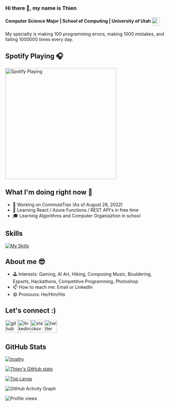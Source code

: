 ### Hi there 👋, my name is Thien

#### Computer Science Major | School of Computing | University of Utah [<img align="center" width="25" height="25" src="https://i.imgur.com/B9rxyHW.png">](https://www.cs.utah.edu/)

My specialty is making 100 programming errors, making 1000 mistakes, and failing 1000000 times every day.

## Spotify Playing 🎧


[<img src="https://novatorem-gdtj0jnyy-thiennguyen2002.vercel.app/api/spotify" alt="Spotify Playing" width="350" />](https://open.spotify.com/user/21o7w3pmt4g7q5gn7ov4xwopi)

## What I'm doing right now 🧰

- 🔭 Working on CommuteTrax (As of August 28, 2022)
- 🌱 Learning React / Azure Functions / REST API's in free time
- 🎓 Learning Algorithms and Computer Organiaztion in school

## Skills
[![My Skills](https://skillicons.dev/icons?i=java,js,cs,cpp,html,css,r,latex)](https://skillicons.dev)


## About me 😎

- 🕹️ Interests: Gaming, AI Art, Hiking, Composing Music, Bouldering, Esports, Hackathons, Competitive Programming, Photoshop 
- 📫 How to reach me: Email or LinkedIn
- 😄 Pronouns: He/Him/His

## Let's connect :) 
[<img src='https://skillicons.dev/icons?i=github' alt='github' height='40'>](https://github.com/ThienNguyen2002)[<img src='https://skillicons.dev/icons?i=linkedin' alt='linkedin' height='40'>](https://www.linkedin.com/in/thien-x-nguyen)[<img src='https://skillicons.dev/icons?i=stackoverflow' alt='stackoverflow' height='40'>](https://stackoverflow.com/users/19293067)  [<img src='https://skillicons.dev/icons?i=twitter' alt='twitter' height='40'>](https://twitter.com/ThienXNguyen)

## GitHub Stats

[![trophy](https://github-profile-trophy.vercel.app/?username=ThienNguyen2002)](https://github.com/ryo-ma/github-profile-trophy)

[![Thien's GitHub stats](https://github-readme-stats.vercel.app/api?username=ThienNguyen2002&count_private=true&show_icons=true&theme=radical)](https://github.com/anuraghazra/github-readme-stats)

[![Top Langs](https://github-readme-stats.vercel.app/api/top-langs/?username=ThienNguyen2002&layout=compact)](https://github.com/anuraghazra/github-readme-stats)

![GitHub Activity Graph](https://activity-graph.herokuapp.com/graph?username=ThienNguyen2002)

![Profile views](https://gpvc.arturio.dev/ThienNguyen2002)

